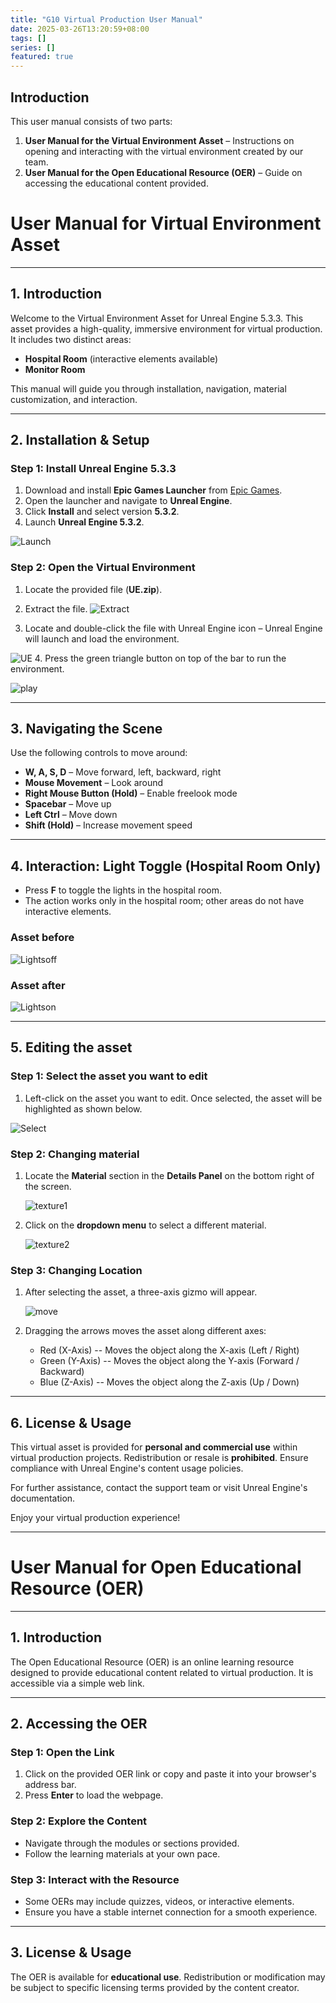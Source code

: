 ```yaml
---
title: "G10 Virtual Production User Manual"
date: 2025-03-26T13:20:59+08:00
tags: []
series: []
featured: true
---
```


## Introduction
This user manual consists of two parts:
1. **User Manual for the Virtual Environment Asset** – Instructions on opening and interacting with the virtual environment created by our team.
2. **User Manual for the Open Educational Resource (OER)** – Guide on accessing the educational content provided.



# User Manual for Virtual Environment Asset

---

## 1. Introduction
Welcome to the Virtual Environment Asset for Unreal Engine 5.3.3. This asset provides a high-quality, immersive environment for virtual production. It includes two distinct areas:
- **Hospital Room** (interactive elements available)
- **Monitor Room**

This manual will guide you through installation, navigation, material customization, and interaction.

---

## 2. Installation & Setup
### **Step 1: Install Unreal Engine 5.3.3**
1. Download and install **Epic Games Launcher** from [Epic Games](https://www.unrealengine.com/).
2. Open the launcher and navigate to **Unreal Engine**.
3. Click **Install** and select version **5.3.2**.
4. Launch **Unreal Engine 5.3.2**.

![Launch](/images/user_manual/Launch.png)


### **Step 2: Open the Virtual Environment**
1. Locate the provided file (**UE.zip**).
2. Extract the file.
![Extract](/images/user_manual/Extract.png)

1. Locate and double-click the file with Unreal Engine icon – Unreal Engine will launch and load the environment.

![UE](/images/user_manual/UE.png)
4. Press the green triangle button on top of the bar to run the environment.

![play](/images/user_manual/Play.png)

---

## 3. Navigating the Scene
Use the following controls to move around:
- **W, A, S, D** – Move forward, left, backward, right
- **Mouse Movement** – Look around
- **Right Mouse Button (Hold)** – Enable freelook mode
- **Spacebar** – Move up
- **Left Ctrl** – Move down
- **Shift (Hold)** – Increase movement speed

---

## 4. Interaction: Light Toggle (Hospital Room Only)
- Press **F** to toggle the lights in the hospital room.
- The action works only in the hospital room; other areas do not have interactive elements.

### Asset before 


![Lightsoff](/images/user_manual/LightsOff.png)


### Asset after


![Lightson](/images/user_manual/LightsOn.png)


---

## 5. Editing the asset
### **Step 1: Select the asset you want to edit**
1. Left-click on the asset you want to edit. Once selected, the asset will be highlighted as shown below.

![Select](/images/user_manual/Select.png)


### **Step 2: Changing material**
1. Locate the **Material** section in the **Details Panel** on the bottom right of the screen.
   
   ![texture1](/images/user_manual/Texture1.png)
   
2. Click on the **dropdown menu** to select a different material.
    
    ![texture2](/images/user_manual/Texture2.png)
    

### **Step 3: Changing Location**
1. After selecting the asset, a three-axis gizmo will appear.
   
   ![move](/images/user_manual/Move.png)
   
2. Dragging the arrows moves the asset along different axes:
   - Red (X-Axis) -- Moves the object along the X-axis (Left / Right)
   - Green (Y-Axis) -- Moves the object along the Y-axis (Forward / Backward)
   - Blue (Z-Axis) -- Moves the object along the Z-axis (Up / Down)
---

## 6. License & Usage
This virtual asset is provided for **personal and commercial use** within virtual production projects. Redistribution or resale is **prohibited**. Ensure compliance with Unreal Engine's content usage policies.

For further assistance, contact the support team or visit Unreal Engine's documentation.

Enjoy your virtual production experience!

---

# User Manual for Open Educational Resource (OER)

---

## 1. Introduction
The Open Educational Resource (OER) is an online learning resource designed to provide educational content related to virtual production. It is accessible via a simple web link.

---

## 2. Accessing the OER
### **Step 1: Open the Link**
1. Click on the provided OER link or copy and paste it into your browser's address bar.
2. Press **Enter** to load the webpage.

### **Step 2: Explore the Content**
- Navigate through the modules or sections provided.
- Follow the learning materials at your own pace.

### **Step 3: Interact with the Resource**
- Some OERs may include quizzes, videos, or interactive elements.
- Ensure you have a stable internet connection for a smooth experience.

---

## 3. License & Usage
The OER is available for **educational use**. Redistribution or modification may be subject to specific licensing terms provided by the content creator.



